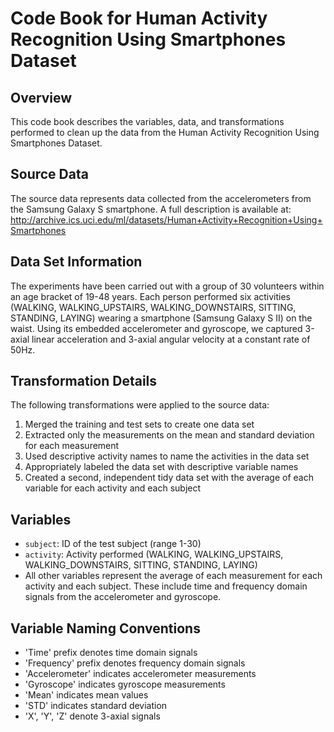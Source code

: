 # Code Book for Human Activity Recognition Using Smartphones Dataset

## Overview
This code book describes the variables, data, and transformations performed to clean up the data from the Human Activity Recognition Using Smartphones Dataset.

## Source Data
The source data represents data collected from the accelerometers from the Samsung Galaxy S smartphone. A full description is available at:
http://archive.ics.uci.edu/ml/datasets/Human+Activity+Recognition+Using+Smartphones

## Data Set Information
The experiments have been carried out with a group of 30 volunteers within an age bracket of 19-48 years. Each person performed six activities (WALKING, WALKING_UPSTAIRS, WALKING_DOWNSTAIRS, SITTING, STANDING, LAYING) wearing a smartphone (Samsung Galaxy S II) on the waist. Using its embedded accelerometer and gyroscope, we captured 3-axial linear acceleration and 3-axial angular velocity at a constant rate of 50Hz.

## Transformation Details
The following transformations were applied to the source data:
1. Merged the training and test sets to create one data set
2. Extracted only the measurements on the mean and standard deviation for each measurement
3. Used descriptive activity names to name the activities in the data set
4. Appropriately labeled the data set with descriptive variable names
5. Created a second, independent tidy data set with the average of each variable for each activity and each subject

## Variables
- `subject`: ID of the test subject (range 1-30)
- `activity`: Activity performed (WALKING, WALKING_UPSTAIRS, WALKING_DOWNSTAIRS, SITTING, STANDING, LAYING)
- All other variables represent the average of each measurement for each activity and each subject. These include time and frequency domain signals from the accelerometer and gyroscope.

## Variable Naming Conventions
- 'Time' prefix denotes time domain signals
- 'Frequency' prefix denotes frequency domain signals
- 'Accelerometer' indicates accelerometer measurements
- 'Gyroscope' indicates gyroscope measurements
- 'Mean' indicates mean values
- 'STD' indicates standard deviation
- 'X', 'Y', 'Z' denote 3-axial signals